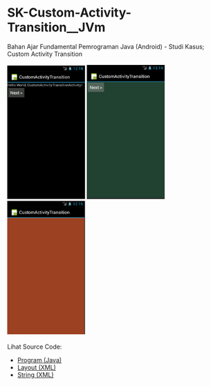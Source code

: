 # SK-Custom-Activity-Transition__JVm
Bahan Ajar Fundamental Pemrograman Java (Android) - Studi Kasus; Custom Activity Transition<br><br>
<img src="https://github.com/RizkyKhapidsyah/SK-Custom-Activity-Transition__JVm/blob/main/CustomActivityTransition/result/001.PNG" height=310px width=180px>
<img src="https://github.com/RizkyKhapidsyah/SK-Custom-Activity-Transition__JVm/blob/main/CustomActivityTransition/result/002.PNG" height=310px width=180px>
<img src="https://github.com/RizkyKhapidsyah/SK-Custom-Activity-Transition__JVm/blob/main/CustomActivityTransition/result/003.PNG" height=310px width=180px><br><br>
Lihat Source Code:<br>
- <a href="https://github.com/RizkyKhapidsyah/SK-Custom-Activity-Transition__JVm/tree/main/CustomActivityTransition/src/com/habibm/customactivitytransition">Program (Java)</a><br>
- <a href="https://github.com/RizkyKhapidsyah/SK-Custom-Activity-Transition__JVm/tree/main/CustomActivityTransition/res/layout">Layout (XML)</a><br>
- <a href="https://github.com/RizkyKhapidsyah/SK-Custom-Activity-Transition__JVm/blob/main/CustomActivityTransition/res/values/strings.xml">String (XML)</a>
